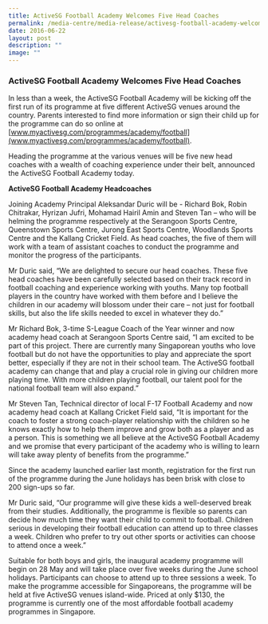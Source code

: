 ```yaml
---
title: ActiveSG Football Academy Welcomes Five Head Coaches
permalink: /media-centre/media-release/activesg-football-academy-welcomes-five-head-coaches/
date: 2016-06-22
layout: post
description: ""
image: ""
---
```

### **ActiveSG Football Academy Welcomes Five Head Coaches**

In less than a week, the ActiveSG Football Academy will be kicking off the first run of its programme at five different ActiveSG venues around the country. Parents interested to find more information or sign their child up for the programme can do so online at [www.myactivesg.com/programmes/academy/football](www.myactivesg.com/programmes/academy/football).

Heading the programme at the various venues will be five new head coaches with a wealth of coaching experience under their belt, announced the ActiveSG Football Academy today.

**ActiveSG Football Academy Headcoaches**

Joining Academy Principal Aleksandar Duric will be - Richard Bok, Robin Chitrakar, Hyrizan Jufri, Mohamad Hairil Amin and Steven Tan – who will be helming the programme respectively at the Serangoon Sports Centre, Queenstown Sports Centre, Jurong East Sports Centre, Woodlands Sports Centre and the Kallang Cricket Field. As head coaches, the five of them will work with a team of assistant coaches to conduct the programme and monitor the progress of the participants.

Mr Duric said, “We are delighted to secure our head coaches. These five head coaches have been carefully selected based on their track record in football coaching and experience working with youths. Many top football players in the country have worked with them before and I believe the children in our academy will blossom under their care – not just for football skills, but also the life skills needed to excel in whatever they do.”

Mr Richard Bok, 3-time S-League Coach of the Year winner and now academy head coach at Serangoon Sports Centre said, “I am excited to be part of this project. There are currently many Singaporean youths who love football but do not have the opportunities to play and appreciate the sport better, especially if they are not in their school team. The ActiveSG football academy can change that and play a crucial role in giving our children more playing time. With more children playing football, our talent pool for the national football team will also expand.”

Mr Steven Tan, Technical director of local F-17 Football Academy and now academy head coach at Kallang Cricket Field said, “It is important for the coach to foster a strong coach-player relationship with the children so he knows exactly how to help them improve and grow both as a player and as a person. This is something we all believe at the ActiveSG Football Academy and we promise that every participant of the academy who is willing to learn will take away plenty of benefits from the programme.”

Since the academy launched earlier last month, registration for the first run of the programme during the June holidays has been brisk with close to 200 sign-ups so far.

Mr Duric said, “Our programme will give these kids a well-deserved break from their studies. Additionally, the programme is flexible so parents can decide how much time they want their child to commit to football. Children serious in developing their football education can attend up to three classes a week. Children who prefer to try out other sports or activities can choose to attend once a week.”

Suitable for both boys and girls, the inaugural academy programme will begin on 28 May and will take place over five weeks during the June school holidays. Participants can choose to attend up to three sessions a week. To make the programme accessible for Singaporeans, the programme will be held at five ActiveSG venues island-wide. Priced at only $130, the programme is currently one of the most affordable football academy programmes in Singapore.